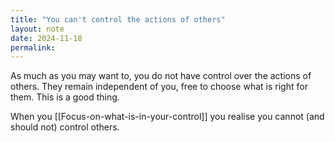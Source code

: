 ```yaml
---
title: "You can't control the actions of others"
layout: note
date: 2024-11-18
permalink:
---
```


As much as you may want to, you do not have control over the actions of others. They remain independent of you, free to choose what is right for them. This is a good thing. 

When you [[Focus-on-what-is-in-your-control]] you realise you cannot (and should not) control others.